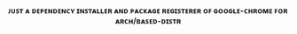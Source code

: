 <p align="center">
  <strong> ᴊᴜꜱᴛ ᴀ ᴅᴇᴘᴇɴᴅᴇɴᴄʏ ɪɴꜱᴛᴀʟʟᴇʀ ᴀɴᴅ ᴘᴀᴄᴋᴀɢᴇ ʀᴇɢɪꜱᴛᴇʀᴇʀ ᴏꜰ ɢᴏᴏɢʟᴇ-ᴄʜʀᴏᴍᴇ ꜰᴏʀ ᴀʀᴄʜ/ʙᴀꜱᴇᴅ-ᴅɪꜱᴛʀ </strong>
</p>
